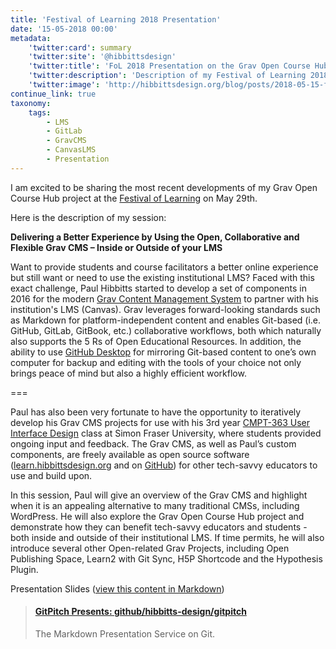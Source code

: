 ```yaml
---
title: 'Festival of Learning 2018 Presentation'
date: '15-05-2018 00:00'
metadata:
    'twitter:card': summary
    'twitter:site': '@hibbittsdesign'
    'twitter:title': 'FoL 2018 Presentation on the Grav Open Course Hub'
    'twitter:description': 'Description of my Festival of Learning 2018 presentation session.'
    'twitter:image': 'http://hibbittsdesign.org/blog/posts/2018-05-15-festival-of-learning-2018/cmpt-363-canvas-course-hub.png'
continue_link: true
taxonomy:
    tags:
        - LMS
        - GitLab
        - GravCMS
        - CanvasLMS
        - Presentation
---
```


I am excited to be sharing the most recent developments of my Grav Open Course Hub project at the [Festival of Learning](https://bccampus.ca/festival-of-learning-2018/) on May 29th.

Here is the description of my session:

**Delivering a Better Experience by Using the Open, Collaborative and Flexible Grav CMS – Inside or Outside of your LMS**

Want to provide students and course facilitators a better online experience but still want or need to use the existing institutional LMS? Faced with this exact challenge, Paul Hibbitts started to develop a set of components in 2016 for the modern [Grav Content Management System](http://getgrav.org/) to partner with his institution's LMS (Canvas). Grav leverages forward-looking standards such as Markdown for platform-independent content and enables Git-based (i.e. GitHub, GitLab, GitBook, etc.) collaborative workflows, both which naturally also supports the 5 Rs of Open Educational Resources. In addition, the ability to use [GitHub Desktop](https://desktop.github.com/) for mirroring Git-based content to one’s own computer for backup and editing with the tools of your choice not only brings peace of mind but also a highly efficient workflow.

===

Paul has also been very fortunate to have the opportunity to iteratively develop his Grav CMS projects for use with his 3rd year [CMPT-363 User Interface Design](https://canvas.sfu.ca/courses/38847) class at Simon Fraser University, where students provided ongoing input and feedback. The Grav CMS, as well as Paul’s custom components, are freely available as open source software ([learn.hibbittsdesign.org](http://learn.hibbittsdesign.org/) and on [GitHub](https://github.com/hibbitts-design/grav-skeleton-course-hub)) for other tech-savvy educators to use and build upon.

In this session, Paul will give an overview of the Grav CMS and highlight when it is an appealing alternative to many traditional CMSs, including WordPress. He will also explore the Grav Open Course Hub project and demonstrate how they can benefit tech-savvy educators and students - both inside and outside of their institutional LMS. If time permits, he will also introduce several other Open-related Grav Projects, including Open Publishing Space, Learn2 with Git Sync, H5P Shortcode and the Hypothesis Plugin.

Presentation Slides ([view this content in Markdown](https://github.com/hibbitts-design/gitpitch/blob/master/fol2018/PITCHME.md))
<blockquote class="embedly-card"><h4><a href="https://gitpitch.com/hibbitts-design/gitpitch/master?p=fol2018#/">GitPitch Presents: github/hibbitts-design/gitpitch</a></h4><p>The Markdown Presentation Service on Git.</p></blockquote>
<script async src="//cdn.embedly.com/widgets/platform.js" charset="UTF-8"></script><br>
